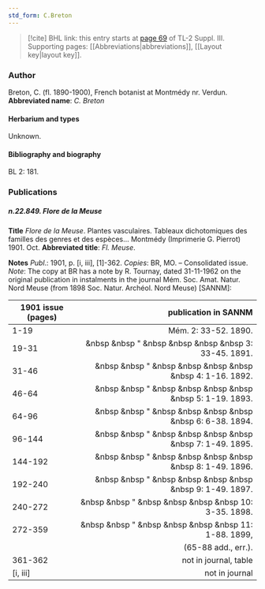 ```yaml
---
std_form: C.Breton
---
```


> [!cite] BHL link: this entry starts at [page 69](https://www.biodiversitylibrary.org/page/33266376) of TL-2 Suppl. III.
> Supporting pages: [[Abbreviations|abbreviations]], [[Layout key|layout key]].

### Author

Breton, C. (fl. 1890-1900), French botanist at Montmédy nr. Verdun. 
**Abbreviated name**: *C. Breton*

#### Herbarium and types

Unknown.

#### Bibliography and biography

BL 2: 181.

### Publications

##### n.22.849. Flore de la Meuse

**Title**
*Flore de la Meuse*. Plantes vasculaires. Tableaux dichotomiques des familles des genres et des espèces... Montmédy (Imprimerie G. Pierrot) 1901. Oct.
**Abbreviated title**: *Fl. Meuse*.

**Notes**
*Publ*.: 1901, p. \[i, iii\], \[1\]-362. *Copies*: BR, MO. – Consolidated issue.
*Note*: The copy at BR has a note by R. Tournay, dated 31-11-1962 on the original publication in instalments in the journal Mém. Soc. Amat. Natur. Nord Meuse (from 1898 Soc. Natur. Archéol. Nord Meuse) \[SANNM\]:

|1901 issue (pages)	|publication in SANNM	|
|---	|---:	|
|1-19	|Mém. 2: 33-52. 1890.	|
|19-31	|&nbsp &nbsp " &nbsp &nbsp &nbsp &nbsp 3: 33-45. 1891.	|
|31-46	|&nbsp &nbsp " &nbsp &nbsp &nbsp &nbsp &nbsp 4: 1-16. 1892.	|
|46-64	|&nbsp &nbsp " &nbsp &nbsp &nbsp &nbsp &nbsp 5: 1-19. 1893.	|
|64-96	|&nbsp &nbsp " &nbsp &nbsp &nbsp &nbsp &nbsp 6: 6-38. 1894.	|
|96-144	|&nbsp &nbsp " &nbsp &nbsp &nbsp &nbsp &nbsp 7: 1-49. 1895.	|
|144-192	|&nbsp &nbsp " &nbsp &nbsp &nbsp &nbsp &nbsp 8: 1-49. 1896.	|
|192-240	|&nbsp &nbsp " &nbsp &nbsp &nbsp &nbsp &nbsp 9: 1-49. 1897.	|
|240-272	|&nbsp &nbsp " &nbsp &nbsp &nbsp &nbsp 10: 3-35. 1898.	|
|272-359	|&nbsp &nbsp " &nbsp &nbsp &nbsp &nbsp 11: 1-88. 1899,	|
|	|(65-88 add., err.).	|
|361-362	|not in journal, table	|
|\[i, iii\]	|not in journal	|

